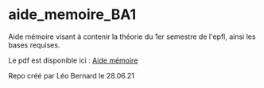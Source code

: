 # aide_memoire_BA1
Aide mémoire visant à contenir la théorie du 1er semestre de l'epfl, ainsi les bases requises.

Le pdf est disponible ici : [Aide mémoire](https://github.com/Aryeth/aide_memoire_BA1/blob/main/Aide%20m%C3%A9more/aidememoire2021.pdf)

Repo créé par Léo Bernard le 28.06.21
